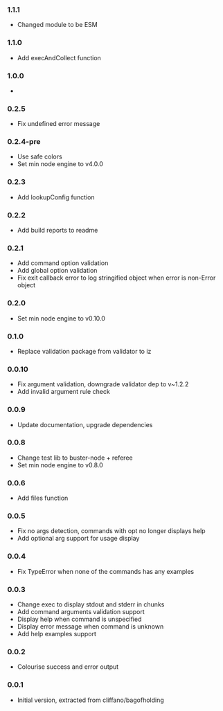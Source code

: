 ### 1.1.1
* Changed module to be ESM

### 1.1.0
* Add execAndCollect function

### 1.0.0
*

### 0.2.5
* Fix undefined error message

### 0.2.4-pre
* Use safe colors
* Set min node engine to v4.0.0

### 0.2.3
* Add lookupConfig function

### 0.2.2
* Add build reports to readme

### 0.2.1
* Add command option validation
* Add global option validation
* Fix exit callback error to log stringified object when error is non-Error object

### 0.2.0
* Set min node engine to v0.10.0

### 0.1.0
* Replace validation package from validator to iz

### 0.0.10
* Fix argument validation, downgrade validator dep to v~1.2.2
* Add invalid argument rule check

### 0.0.9
* Update documentation, upgrade dependencies

### 0.0.8
* Change test lib to buster-node + referee
* Set min node engine to v0.8.0

### 0.0.6
* Add files function

### 0.0.5
* Fix no args detection, commands with opt no longer displays help
* Add optional arg support for usage display

### 0.0.4
* Fix TypeError when none of the commands has any examples

### 0.0.3
* Change exec to display stdout and stderr in chunks
* Add command arguments validation support
* Display help when command is unspecified
* Display error message when command is unknown
* Add help examples support

### 0.0.2
* Colourise success and error output

### 0.0.1
* Initial version, extracted from cliffano/bagofholding
